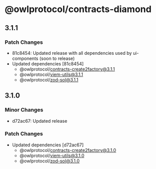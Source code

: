 # @owlprotocol/contracts-diamond

## 3.1.1

### Patch Changes

-   81c8454: Updated release with all dependencies used by ui-components (soon to release)
-   Updated dependencies [81c8454]
    -   @owlprotocol/contracts-create2factory@3.1.1
    -   @owlprotocol/viem-utils@3.1.1
    -   @owlprotocol/zod-sol@3.1.1

## 3.1.0

### Minor Changes

-   d72ac67: Updated release

### Patch Changes

-   Updated dependencies [d72ac67]
    -   @owlprotocol/contracts-create2factory@3.1.0
    -   @owlprotocol/viem-utils@3.1.0
    -   @owlprotocol/zod-sol@3.1.0
